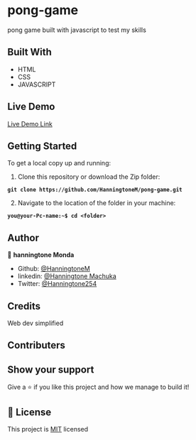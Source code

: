 # pong-game

pong game built with javascript to test my skills 


## Built With

- HTML
- CSS
- JAVASCRIPT

## Live Demo

[Live Demo Link](https://hanningtonem.github.io/pong-game/)

## Getting Started

To get a local copy up and running:

1. Clone this repository or download the Zip folder:

**``git clone https://github.com/HanningtoneM/pong-game.git``**

2. Navigate to the location of the folder in your machine:

**``you@your-Pc-name:~$ cd <folder>``**

## Author

👤 **hanningtone Monda**

- Github: [@HanningtoneM](https://github.com/HanningtoneM)
- linkedin: [@Hanningtone Machuka](https://www.linkedin.com/in/hanningtone-machuka-58501722a)
- Twitter: [@Hanningtone254](https://twitter.com/Hanningtone254?t=YVXXz9EZzOhR5vPi3DlHDQ&s=09)


## Credits

Web dev simplified

## Contributers

## Show your support

Give a ⭐️ if you like this project and how we manage to build it!

## 📝 License

This project is [MIT](./MIT.md) licensed